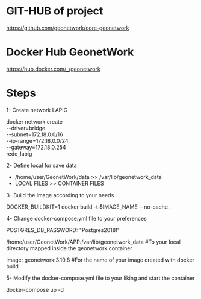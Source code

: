 # GIT-HUB of project

https://github.com/geonetwork/core-geonetwork

# Docker Hub GeonetWork

https://hub.docker.com/_/geonetwork
# Steps

1- Create network LAPIG

  docker network create \
    --driver=bridge \
    --subnet=172.18.0.0/16 \
    --ip-range=172.18.0.0/24 \
    --gateway=172.18.0.254 \
    rede_lapig

2- Define local for save data

- /home/user/GeonetWork/data >> /var/lib/geonetwork_data
- LOCAL FILES		>>  CONTAINER FILES

3- Build the image according to your needs

DOCKER_BUILDKIT=1 docker build -t $IMAGE_NAME --no-cache .

4- Change docker-compose.yml file to your preferences

POSTGRES_DB_PASSWORD: "Postgres2018!"

/home/user/GeonetWork/APP:/var/lib/geonetwork_data  #To your local directory mapped inside the geonetwork container

image: geonetwork:3.10.8    #For the name of your image created with docker build


5- Modify the docker-compose.yml file to your liking and start the container

docker-compose up -d
